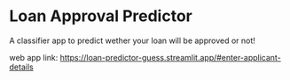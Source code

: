 #  Loan Approval Predictor

A classifier app to predict wether your loan will be approved or not!


web app link:
https://loan-predictor-guess.streamlit.app/#enter-applicant-details
